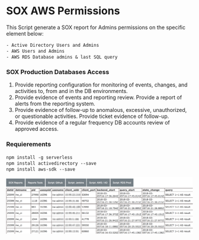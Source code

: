 # SOX AWS Permissions

This Script generate a SOX report for Admins permissions on the specific element below:

    - Active Directory Users and Admins
    - AWS Users and Admins
    - AWS RDS Database admins & last SQL query


### SOX Production Databases Access

1. Provide reporting configuration for monitoring of events, changes, and activities to, from and in the DB environments.
2. Provide evidence of events and reporting review. Provide a report of alerts from the reporting system.
3. Provide evidence of follow-up to anomalous, excessive, unauthorized, or questionable activities. Provide ticket evidence of follow-up.
4. Provide evidence of a regular frequency DB accounts review of approved access.


### Requierements
    npm install -g serverless
    npm install activedirectory --save
    npm install aws-sdk --save


![ SOX Database Monitoring  ](https://github.com/fsclyde/sox-hipaa-devops/blob/master/images/monitoring.png "Database")
